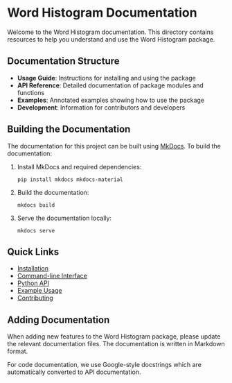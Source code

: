 # Word Histogram Documentation

Welcome to the Word Histogram documentation. This directory contains resources to help you understand and use the Word Histogram package.

## Documentation Structure

- **Usage Guide**: Instructions for installing and using the package
- **API Reference**: Detailed documentation of package modules and functions
- **Examples**: Annotated examples showing how to use the package
- **Development**: Information for contributors and developers

## Building the Documentation

The documentation for this project can be built using [MkDocs](https://www.mkdocs.org/). To build the documentation:

1. Install MkDocs and required dependencies:
   ```
   pip install mkdocs mkdocs-material
   ```

2. Build the documentation:
   ```
   mkdocs build
   ```

3. Serve the documentation locally:
   ```
   mkdocs serve
   ```

## Quick Links

- [Installation](usage.md#installation)
- [Command-line Interface](usage.md#command-line-interface)
- [Python API](api.md)
- [Example Usage](examples.md)
- [Contributing](development.md)

## Adding Documentation

When adding new features to the Word Histogram package, please update the relevant documentation files. The documentation is written in Markdown format.

For code documentation, we use Google-style docstrings which are automatically converted to API documentation.